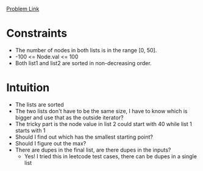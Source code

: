 [Problem Link](https://leetcode.com/problems/merge-two-sorted-lists/description/)

# Constraints

 - The number of nodes in both lists is in the range [0, 50].
 - -100 <= Node.val <= 100
 - Both list1 and list2 are sorted in non-decreasing order.

# Intuition

 - The lists are sorted
 - The two lists don't have to be the same size, I have to know which is bigger and use that as the outside iterator?
 - The tricky part is the node value in list 2 could start with 40 while list 1 starts with 1
 - Should I find out which has the smallest starting point?
 - Should I figure out the max?
 - There are dupes in the final list, are there dupes in the inputs?
   - Yes! I tried this in leetcode test cases, there can be dupes in a single list
